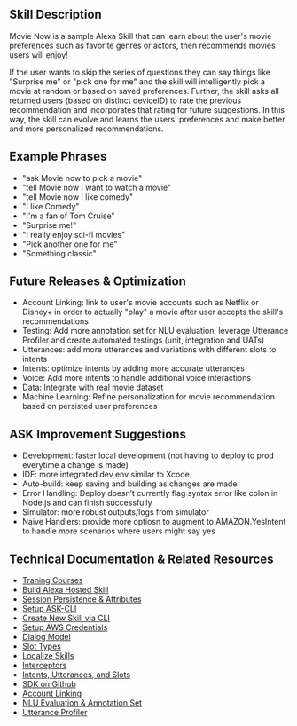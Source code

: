 ## Skill Description

Movie Now is a sample Alexa Skill that can learn about the user's movie preferences such as favorite genres or actors, then recommends movies users will enjoy!

If the user wants to skip the series of questions they can say things like "Surprise me" or "pick one for me" and the skill will intelligently pick a movie at random or based on saved preferences. Further, the skill asks all returned users (based on distinct deviceID) to rate the previous recommendation and incorporates that rating for future suggestions. In this way, the skill can evolve and learns the users' preferences and make better and more personalized recommendations.

## Example Phrases

- "ask Movie now to pick a movie"
- "tell Movie now I want to watch a movie"
- "tell Movie now I like comedy"
- "I like Comedy"
- "I'm a fan of Tom Cruise"
- "Surprise me!"
- "I really enjoy sci-fi movies"
- "Pick another one for me"
- "Something classic"

## Future Releases & Optimization

- Account Linking: link to user's movie accounts such as Netflix or Disney+ in order to actually "play" a movie after user accepts the skill's recommendations
- Testing: Add more annotation set for NLU evaluation, leverage Utterance Profiler and create automated testings (unit, integration and UATs)
- Utterances: add more utterances and variations with different slots to intents
- Intents: optimize intents by adding more accurate utterances
- Voice: Add more intents to handle additional voice interactions
- Data: Integrate with real movie dataset
- Machine Learning: Refine personalization for movie recommendation based on persisted user preferences

## ASK Improvement Suggestions

- Development: faster local development (not having to deploy to prod everytime a change is made)
- IDE: more integrated dev env similar to Xcode
- Auto-build: keep saving and building as changes are made
- Error Handling: Deploy doesn’t currently flag syntax error like colon in Node.js and can finish successfully
- Simulator: more robust outputs/logs from simulator
- Naive Handlers: provide more optiosn to augment to AMAZON.YesIntent to handle more scenarios where users might say yes

## Technical Documentation & Related Resources

- [Traning Courses](https://developer.amazon.com/en-US/alexa/alexa-skills-kit/resources/training-resources/)
- [Build Alexa Hosted Skill](https://developer.amazon.com/docs/hosted-skills/build-a-skill-end-to-end-using-an-alexa-hosted-skill.html)
- [Session Persistence & Attributes](https://ask-sdk-for-nodejs.readthedocs.io/en/latest/Managing-Attributes.html)
- [Setup ASK-CLI](https://developer.amazon.com/en-US/docs/alexa/smapi/quick-start-alexa-skills-kit-command-line-interface.html)
- [Create New Skill via CLI](https://developer.amazon.com/en-US/docs/alexa/smapi/ask-cli-intro.html#create-new-skill)
- [Setup AWS Credentials](https://developer.amazon.com/en-US/docs/alexa/smapi/manage-credentials-with-ask-cli.html#create-aws-credentials)
- [Dialog Model](https://developer.amazon.com/en-US/docs/alexa/custom-skills/define-the-dialog-to-collect-and-confirm-required-information.html)
- [Slot Types](https://developer.amazon.com/en-US/docs/alexa/custom-skills/slot-type-reference.html)
- [Localize Skills](https://developer.amazon.com/blogs/alexa/post/285a6778-0ed0-4467-a602-d9893eae34d7/how-to-localize-your-alexa-skills)
- [Interceptors](https://developer.amazon.com/blogs/alexa/post/0e2015e1-8be3-4513-94cb-da000c2c9db0/what-s-new-with-request-and-response-interceptors-in-the-alexa-skills-kit-sdk-for-node-js)
- [Intents, Utterances, and Slots](https://developer.amazon.com/en-US/docs/alexa/custom-skills/create-intents-utterances-and-slots.html#intent-name)
- [SDK on Github](https://github.com/alexa/alexa-skills-kit-sdk-for-nodejs)
- [Account Linking](https://developer.amazon.com/en-US/docs/alexa/account-linking/understand-account-linking.html)
- [NLU Evaluation & Annotation Set](https://developer.amazon.com/en-US/docs/alexa/custom-skills/batch-test-your-nlu-model.html)
- [Utterance Profiler](https://developer.amazon.com/en-US/docs/alexa/custom-skills/test-utterances-and-improve-your-interaction-model.html)

